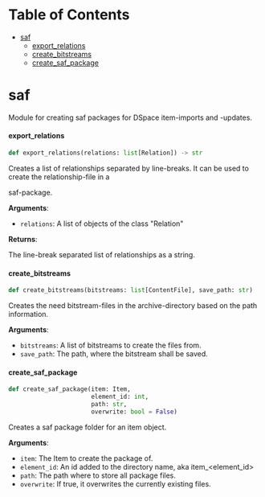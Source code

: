 # Table of Contents

* [saf](#saf)
  * [export\_relations](#saf.export_relations)
  * [create\_bitstreams](#saf.create_bitstreams)
  * [create\_saf\_package](#saf.create_saf_package)

<a id="saf"></a>

# saf

Module for creating saf packages for DSpace item-imports and -updates.

<a id="saf.export_relations"></a>

#### export\_relations

```python
def export_relations(relations: list[Relation]) -> str
```

Creates a list of relationships separated by line-breaks. It can be used to create the relationship-file in a

saf-package.

**Arguments**:

- `relations`: A list of objects of the class "Relation"

**Returns**:

The line-break separated list of relationships as a string.

<a id="saf.create_bitstreams"></a>

#### create\_bitstreams

```python
def create_bitstreams(bitstreams: list[ContentFile], save_path: str)
```

Creates the need bitstream-files in the archive-directory based on the path information.

**Arguments**:

- `bitstreams`: A list of bitstreams to create the files from.
- `save_path`: The path, where the bitstream shall be saved.

<a id="saf.create_saf_package"></a>

#### create\_saf\_package

```python
def create_saf_package(item: Item,
                       element_id: int,
                       path: str,
                       overwrite: bool = False)
```

Creates a saf package folder for an item object.

**Arguments**:

- `item`: The Item to create the package of.
- `element_id`: An id added to the directory name, aka item_<element_id>
- `path`: The path where to store all package files.
- `overwrite`: If true, it overwrites the currently existing files.

